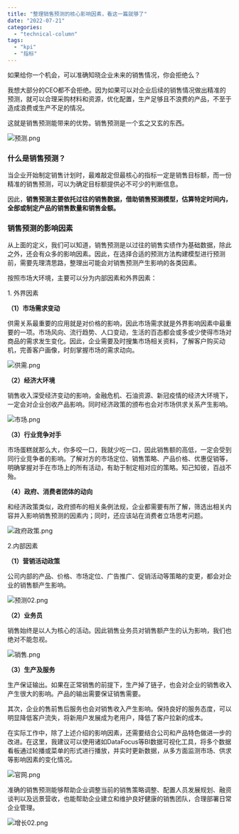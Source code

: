 ```yaml
---
title: "整理销售预测的核心影响因素，看这一篇就够了"
date: "2022-07-21"
categories: 
  - "technical-column"
tags: 
  - "kpi"
  - "指标"
---
```


如果给你一个机会，可以准确知晓企业未来的销售情况，你会拒绝么？

我想大部分的CEO都不会拒绝。因为如果可以对企业后续的销售情况做出精准的预测，就可以合理采购材料和资源，优化配置，生产足够且不浪费的产品，不至于造成浪费或生产不足的情况。

这就是销售预测能带来的优势。销售预测是一个玄之又玄的东西。

![预测.png](images/1658395110-png.png)

### **什么是销售预测？**

当企业开始制定销售计划时，最难敲定但最核心的指标一定是销售目标额，而一份精准的销售预测，可以为确定目标额提供必不可少的判断信息。

因此，**销售预测主要依托过往的销售数据，借助销售预测模型，估算特定时间内，全部或制定产品的销售数量和销售金额。**

### **销售预测的影响因素**

从上面的定义，我们可以知道，销售预测是以过往的销售实绩作为基础数据，除此之外，还会有众多的影响因素。因此，在选择合适的预测方法构建模型进行预测前，需要先理清思路，整理出可能会对销售预测产生影响的各类因素。

按照市场大环境，主要可以分为内部因素和外界因素：

1\. 外界因素

**（1）市场需求变动**

供需关系最重要的应用就是对价格的影响，因此市场需求就是外界影响因素中最重要的一项。市场风向、流行趋势、人口变动，生活的百态都会或多或少使得市场对商品的需求发生变化。因此，企业需要及时搜集市场相关资料，了解客户购买动机，完善客户画像，时刻掌握市场的需求动向。

![供需.png](images/1658395116-png.png)

**（2）经济大环境**

销售收入深受经济变动的影响，金融危机、石油资源、新冠疫情的经济大环境下，一定会对企业创收产品影响。同时经济政策的颁布也会对市场供求关系产生影响。

![市场.png](images/1658395124-png.png)

**（3）行业竞争对手**

市场蛋糕就那么大，你多咬一口，我就少吃一口，因此销售额的高低，一定会受到同行业竞争者的影响。了解对方的市场定位、销售策略、产品价格、优惠促销等，明确掌握对手在市场上的所有活动，有助于制定相对应的策略。知己知彼，百战不殆。

**（4）政府、消费者团体的动向**

和经济政策类似，政府颁布的相关条例法规，企业都需要有所了解，筛选出相关内容并入影响销售预测的因素内；同时，还应该站在消费者立场思考问题。

![政府政策.png](images/1658395132-png.png)

2.内部因素

**（1）营销活动政策**

公司内部的产品、价格、市场定位、广告推广、促销活动等策略的变更，都会对企业的销售额产生影响。

![预测02.png](images/1658395137-02-png.png)

**（2）业务员**

销售始终是以人为核心的活动。因此销售业务员对销售额产生的认为影响，我们也绝对不能忽视。

![销售.png](images/1658395145-png.png)

**（3）生产及服务**

生产保证输出。如果在正常销售的前提下，生产掉了链子，也会对企业的销售收入产生很大的影响。产品的输出需要保证销售需要。

其次，企业的售前售后服务也会对销售收入产生影响。保持良好的服务态度，可以明显降低客户流失，将新用户发展成为老用户，降低了客户拉新的成本。

在实际工作中，除了上述介绍的影响因素，还需要结合公司和产品特色做进一步的改进。在这里，我建议可以使用诸如DataFocus等BI数据可视化工具，将多个数据看板通过轮播或菜单的形式进行播放，并实时更新数据，从多方面监测市场、供求等影响因素的变化情况。

![官网.png](images/1658395153-png.png)

准确的销售预测能够帮助企业调整当前的销售策略调整、配置人员发展规划、融资谈判以及远景营收，也能帮助企业建立和维护良好健康的销售团队，合理部署日常企业管理。

![增长02.png](images/1658395170-02-png.png)
